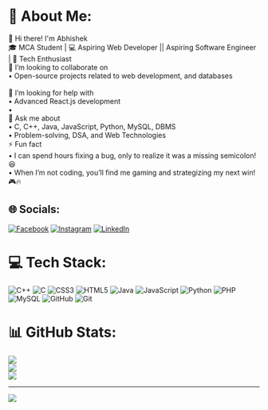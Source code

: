 # 💫 About Me:
👋 Hi there! I'm Abhishek <br>🎓 MCA Student | 💻 Aspiring Web Developer || Aspiring Software Engineer | 🚀 Tech Enthusiast<br>👯 I’m looking to collaborate on<br>• Open-source projects related to web development, and databases<br><br>🤝 I’m looking for help with<br>• Advanced React.js development<br>•<br>💬 Ask me about<br>• C, C++, Java, JavaScript, Python, MySQL, DBMS<br>• Problem-solving, DSA, and Web Technologies<br>⚡ Fun fact<br>• I can spend hours fixing a bug, only to realize it was a missing semicolon! 😆<br>• When I’m not coding, you’ll find me gaming and strategizing my next win! 🎮🔥<br>


## 🌐 Socials:
[![Facebook](https://img.shields.io/badge/Facebook-%231877F2.svg?logo=Facebook&logoColor=white)](https://facebook.com/https://www.facebook.com/share/1Auw1bh4H7/) [![Instagram](https://img.shields.io/badge/Instagram-%23E4405F.svg?logo=Instagram&logoColor=white)](https://instagram.com/https://www.instagram.com/i.am.abhisshek/profilecard/?igsh=MTVyanFhajZsMmEyZQ==) [![LinkedIn](https://img.shields.io/badge/LinkedIn-%230077B5.svg?logo=linkedin&logoColor=white)](https://linkedin.com/in/www.linkedin.com/in/abhishek-kumar-54111732b) 

# 💻 Tech Stack:
![C++](https://img.shields.io/badge/c++-%2300599C.svg?style=for-the-badge&logo=c%2B%2B&logoColor=white) ![C](https://img.shields.io/badge/c-%2300599C.svg?style=for-the-badge&logo=c&logoColor=white) ![CSS3](https://img.shields.io/badge/css3-%231572B6.svg?style=for-the-badge&logo=css3&logoColor=white) ![HTML5](https://img.shields.io/badge/html5-%23E34F26.svg?style=for-the-badge&logo=html5&logoColor=white) ![Java](https://img.shields.io/badge/java-%23ED8B00.svg?style=for-the-badge&logo=openjdk&logoColor=white) ![JavaScript](https://img.shields.io/badge/javascript-%23323330.svg?style=for-the-badge&logo=javascript&logoColor=%23F7DF1E) ![Python](https://img.shields.io/badge/python-3670A0?style=for-the-badge&logo=python&logoColor=ffdd54) ![PHP](https://img.shields.io/badge/php-%23777BB4.svg?style=for-the-badge&logo=php&logoColor=white) ![MySQL](https://img.shields.io/badge/mysql-4479A1.svg?style=for-the-badge&logo=mysql&logoColor=white) ![GitHub](https://img.shields.io/badge/github-%23121011.svg?style=for-the-badge&logo=github&logoColor=white) ![Git](https://img.shields.io/badge/git-%23F05033.svg?style=for-the-badge&logo=git&logoColor=white)
# 📊 GitHub Stats:
![](https://github-readme-stats.vercel.app/api?username=ByAbhishekCode&theme=dark&hide_border=false&include_all_commits=false&count_private=false)<br/>
![](https://github-readme-streak-stats.herokuapp.com/?user=ByAbhishekCode&theme=dark&hide_border=false)<br/>
![](https://github-readme-stats.vercel.app/api/top-langs/?username=ByAbhishekCode&theme=dark&hide_border=false&include_all_commits=false&count_private=false&layout=compact)

---
[![](https://visitcount.itsvg.in/api?id=ByAbhishekCode&icon=0&color=0)](https://visitcount.itsvg.in)

<!-- Proudly created with GPRM ( https://gprm.itsvg.in ) -->
